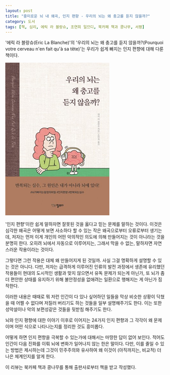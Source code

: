 ```yaml
---
layout: post
title: "흥미로운 뇌 내 왜곡, 인지 편향 - 우리의 뇌는 왜 충고를 듣지 않을까?"
category: 도서
tags: [책, 심리, 에릭 라 블랑슈, 조연희 일므디, 북카페 책과 콩나무, 서평]
---
```


'에릭 라 블랑슈(Eric La Blanche)'의
'우리의 뇌는 왜 충고를 듣지 않을까?(Pourquoi votre cerveau n'en fait qu'à sa tête)'는
우리가 쉽게 빠지는 인지 편향에 대해 다룬 책이다.

![표지](/images/book/pourquoi-votre-cerveau-nen-fait-qua-sa-tete-book-h480.jpg)

'인지 편향'이란 쉽게 말하자면 잘못된 것을 옳다고 믿는 문제를 말하는 것이다.
이것은 심각한 왜곡은 어떻게 보면 사소하다 할 수 있는 작은 왜곡으로부터 오류로부터 생기는데,
저자는 먼저 이게 개인의 어떤 악의적인 의도에 의해 만들어지는 것이 아니라는 것을 분명히 한다.
오히려 뇌에서 자동으로 이루어지는, 그래서 막을 수 없는, 말하자면 자연스러운 작용이라는 것이다.

그렇다면 그런 작용은 대체 왜 만들어지게 된 것일까.
사실 그걸 명확하게 설명할 수 있는 것은 아니다.
다만, 저자는 급격하게 이루어진 인류의 발전 과정에서
생존에 유리했던 작용들이 현대의 도시적인 생활과 맞지 않으면서 유독 문제가 되는게 아닌가,
또 뇌가 좀 더 편안한 상태를 유지하기 위해 불안정성을 없애려는 일환으로 행해지는 게 아닌가 짐작한다.

이러한 내용은 때때로 뭐 저런 인간이 다 있나 싶어하던 일들을
막상 비슷한 상황이 닥쳤을 때 어쩔 수 없다며 저질러 버리기도 하는 것들을 일부 설명해주기도 한다.
이는 또한 성악설이나 악의 보편성같은 것들을 뒷받침 해주기도 한다.

뇌와 인지 평향에 대한 이야기 이후로 이어지는
24가지 인지 편향과
그 각각이 왜 문제이며 어떤 식으로 나타나는지를 정리한 것도 흥미롭다.

어떻게 하면 인지 편향을 극복할 수 있는가에 대해서는 마땅한 답이 없어 보인다.
적어도 인간이 다음 진화를 이뤄 뇌에 변화가 일어나지 않는 한은 말이다.
다만, 이를 줄일 수 있는 방법은 제시하는데
그것이 민주주의와 유사하여 왜 이것이 (아직까지는, 비교적) 더 나은 체계인지를 알게 한다.



<div class="im im-info">
이 리뷰는 북카페 책과 콩나무를 통해 출판사로부터 책을 받고 작성했다.
</div>
